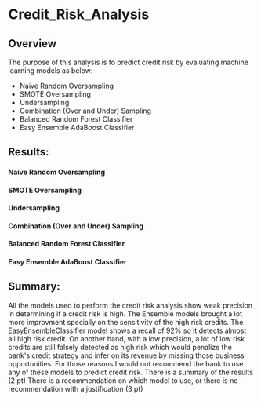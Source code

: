 # Credit_Risk_Analysis

## Overview

The purpose of this analysis is to predict credit risk by evaluating machine learning models as below:
- Naive Random Oversampling
- SMOTE Oversampling 
- Undersampling 
- Combination (Over and Under) Sampling
- Balanced Random Forest Classifier
- Easy Ensemble AdaBoost Classifier

## Results:

#### Naive Random Oversampling



#### SMOTE Oversampling 



#### Undersampling 



#### Combination (Over and Under) Sampling



#### Balanced Random Forest Classifier



#### Easy Ensemble AdaBoost Classifier




## Summary:

All the models used to perform the credit risk analysis show weak precision in determining if a credit risk is high.
The Ensemble models brought a lot more improvment specially on the sensitivity of the high risk credits.
The EasyEnsembleClassifier model shows a recall of 92% so it detects almost all high risk credit. On another hand, with a low precision, a lot of low risk credits are still falsely detected as high risk which would penalize the bank's credit strategy and infer on its revenue by missing those business opportunities.
For those reasons I would not recommend the bank to use any of these models to predict credit risk.
There is a summary of the results (2 pt)
There is a recommendation on which model to use, or there is no recommendation with a justification (3 pt)